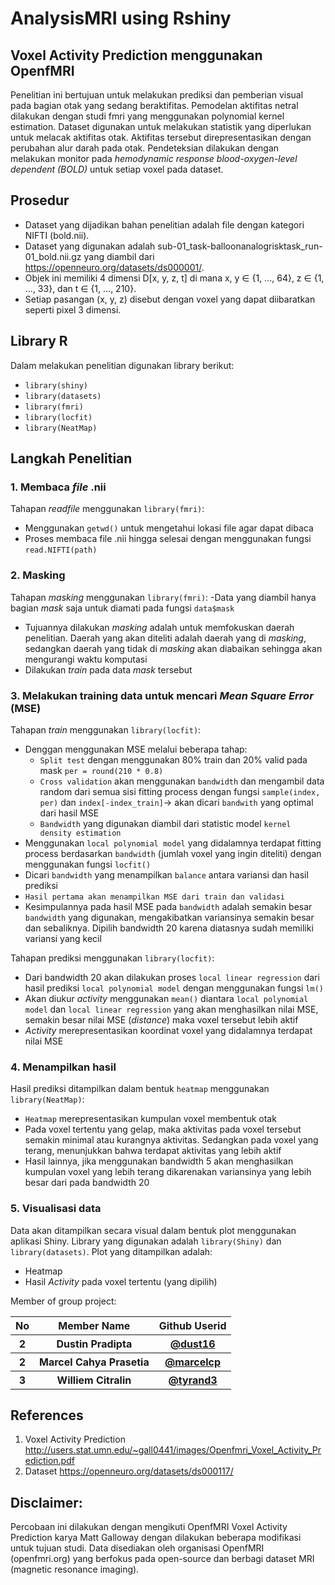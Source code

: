 # AnalysisMRI using Rshiny

## Voxel Activity Prediction menggunakan OpenfMRI

Penelitian ini bertujuan untuk melakukan prediksi dan pemberian visual pada bagian otak yang sedang beraktifitas. Pemodelan aktifitas netral dilakukan dengan studi fmri yang menggunakan polynomial kernel estimation. Dataset digunakan untuk melakukan statistik yang diperlukan untuk melacak aktifitas otak. Aktifitas tersebut direpresentasikan dengan perubahan alur darah pada otak. Pendeteksian dilakukan dengan melakukan monitor pada *hemodynamic response blood-oxygen-level dependent (BOLD)* untuk setiap voxel pada dataset.

## Prosedur

- Dataset yang dijadikan bahan penelitian adalah file dengan kategori NIFTI (bold.nii). 
- Dataset yang digunakan adalah sub-01_task-balloonanalogrisktask_run-01_bold.nii.gz yang diambil dari https://openneuro.org/datasets/ds000001/.
- Objek ini memiliki 4 dimensi D[x, y, z, t] di mana x, y ∈ {1, ..., 64}, z ∈ {1, ..., 33}, dan t ∈ {1, ..., 210}. 
- Setiap pasangan (x, y, z) disebut dengan voxel yang dapat diibaratkan seperti pixel 3 dimensi. 

## Library R

Dalam melakukan penelitian digunakan library berikut:
- `library(shiny)`
- `library(datasets)`
- `library(fmri)`
- `library(locfit)`
- `library(NeatMap)`

## Langkah Penelitian

### 1. Membaca *file* .nii
Tahapan *readfile* menggunakan `library(fmri)`:
- Menggunakan `getwd()` untuk mengetahui lokasi file agar dapat dibaca
- Proses membaca file .nii hingga selesai dengan menggunakan fungsi `read.NIFTI(path)`

### 2. Masking
Tahapan *masking* menggunakan `library(fmri)`:
-Data yang diambil hanya bagian *mask* saja untuk diamati pada fungsi `data$mask`
  - Tujuannya dilakukan *masking* adalah untuk memfokuskan daerah penelitian. Daerah yang akan diteliti adalah daerah yang di *masking*, sedangkan daerah yang tidak di *masking* akan diabaikan sehingga akan mengurangi waktu komputasi
- Dilakukan *train* pada data *mask* tersebut

### 3. Melakukan training data untuk mencari *Mean Square Error* (MSE)
Tahapan *train* menggunakan `library(locfit)`:
- Denggan menggunakan MSE melalui beberapa tahap:
  - `Split test` dengan menggunakan 80% train dan 20% valid pada mask `per = round(210 * 0.8)`
  - `Cross validation` akan menggunakan `bandwidth` dan mengambil data random dari semua sisi fitting process dengan fungsi
    `sample(index, per)` dan `index[-index_train]`-> akan dicari `bandwith` yang optimal dari hasil MSE 
  - `Bandwidth` yang digunakan diambil dari statistic model `kernel density estimation`
- Menggunakan `local polynomial model` yang didalamnya terdapat fitting process berdasarkan `bandwidth` (jumlah voxel yang ingin          diteliti) dengan menggunakan fungsi `locfit()`
- Dicari `bandwidth` yang  menampilkan `balance` antara variansi dan hasil prediksi
- `Hasil pertama akan menampilkan MSE dari train dan validasi`
- Kesimpulannya pada hasil MSE pada `bandwidth` adalah semakin besar `bandwidth` yang digunakan, mengakibatkan variansinya semakin besar dan sebaliknya. Dipilih bandwidth 20 karena diatasnya sudah memiliki variansi yang kecil

Tahapan prediksi menggunakan `library(locfit)`:
- Dari bandwidth 20 akan dilakukan proses `local linear regression` dari hasil prediksi `local polynomial model` dengan menggunakan fungsi `lm()`
- Akan diukur *activity* menggunakan `mean()` diantara `local polynomial model` dan `local linear regression` yang akan menghasilkan nilai MSE, semakin besar nilai MSE (*distance*) maka voxel tersebut lebih aktif
- *Activity* merepresentasikan koordinat voxel yang didalamnya terdapat nilai MSE

### 4. Menampilkan hasil
Hasil prediksi ditampilkan dalam bentuk `heatmap` menggunakan `library(NeatMap)`: 
- `Heatmap` merepresentasikan kumpulan voxel membentuk otak
- Pada voxel tertentu yang gelap, maka aktivitas pada voxel tersebut semakin minimal atau kurangnya aktivitas. Sedangkan pada voxel yang terang, menunjukkan bahwa terdapat aktivitas yang lebih aktif
- Hasil lainnya, jika menggunakan bandwidth 5 akan menghasilkan kumpulan voxel yang lebih terang dikarenakan variansinya yang lebih besar dari pada bandwidth 20

### 5. Visualisasi data 
Data akan ditampilkan secara visual dalam bentuk plot menggunakan aplikasi Shiny. Library yang digunakan adalah `library(Shiny)` dan `library(datasets)`. Plot yang ditampilkan adalah:
- Heatmap
- Hasil *Activity* pada voxel tertentu (yang dipilih)





Member of group project:
<table>
  <tr>
    <th>No</th>
    <th>Member Name</th>
    <th>Github Userid</th>
  </tr>
  <tr>
    <th>2</th>
    <th>Dustin Pradipta</th>
  <th><a href="https://github.com/dust16">@dust16</th>
  <tr>
    <th>2</th>
    <th>Marcel Cahya Prasetia</th>
  <th><a href="https://github.com/marcelcp">@marcelcp</th>
  </tr>
   <tr>
    <th>3</th>
    <th>Williem Citralin</th>
    <th><a href="https://github.com/tyrand3">@tyrand3</th>
  </tr>
</table>
  
## References
1. Voxel Activity Prediction http://users.stat.umn.edu/~gall0441/images/Openfmri_Voxel_Activity_Prediction.pdf
2. Dataset https://openneuro.org/datasets/ds000117/

## Disclaimer:

Percobaan ini dilakukan dengan mengikuti OpenfMRI Voxel Activity Prediction karya Matt Galloway dengan dilakukan beberapa modifikasi untuk tujuan studi. Data disediakan oleh organisasi OpenfMRI (openfmri.org) yang berfokus pada open-source dan berbagi dataset MRI (magnetic resonance imaging).
